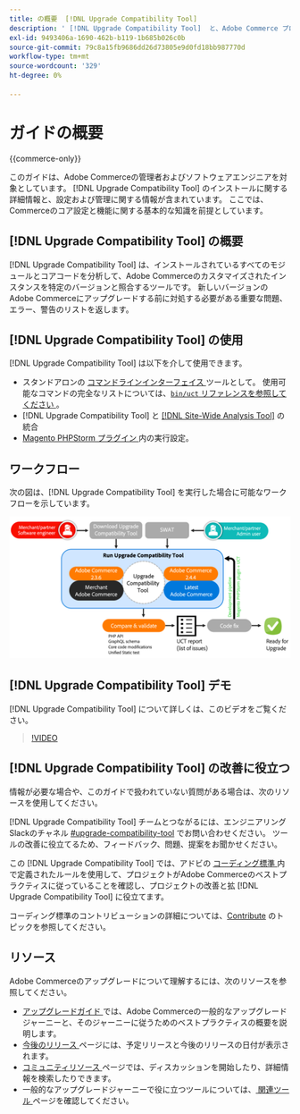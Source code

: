 ```yaml
---
title: の概要  [!DNL Upgrade Compatibility Tool]
description: ' [!DNL Upgrade Compatibility Tool]  と、Adobe Commerce プロジェクトに役立つ方法について説明します。'
exl-id: 9493406a-1690-462b-b119-1b685b026c0b
source-git-commit: 79c8a15fb9686dd26d73805e9d0fd18bb987770d
workflow-type: tm+mt
source-wordcount: '329'
ht-degree: 0%

---
```


# ガイドの概要

{{commerce-only}}

このガイドは、Adobe Commerceの管理者およびソフトウェアエンジニアを対象としています。 [!DNL Upgrade Compatibility Tool] のインストールに関する詳細情報と、設定および管理に関する情報が含まれています。 ここでは、Commerceのコア設定と機能に関する基本的な知識を前提としています。

## [!DNL Upgrade Compatibility Tool] の概要

[!DNL Upgrade Compatibility Tool] は、インストールされているすべてのモジュールとコアコードを分析して、Adobe Commerceのカスタマイズされたインスタンスを特定のバージョンと照合するツールです。 新しいバージョンのAdobe Commerceにアップグレードする前に対処する必要がある重要な問題、エラー、警告のリストを返します。

## [!DNL Upgrade Compatibility Tool] の使用

[!DNL Upgrade Compatibility Tool] は以下を介して使用できます。

- スタンドアロンの [ コマンドラインインターフェイス ](../upgrade-compatibility-tool/run.md) ツールとして。 使用可能なコマンドの完全なリストについては、[`bin/uct` リファレンスを参照してください ](../../tools/reference/uct.md)。
- [!DNL Upgrade Compatibility Tool] と [[!DNL Site-Wide Analysis Tool]](../upgrade-compatibility-tool/integrate-analysis-tool.md) の統合
- [Magento PHPStorm プラグイン ](../upgrade-compatibility-tool/run-configuration-phpstorm-plugin.md) 内の実行設定。

## ワークフロー

次の図は、[!DNL Upgrade Compatibility Tool] を実行した場合に可能なワークフローを示しています。

![[!DNL Upgrade Compatibility Tool] 図 ](../../assets/upgrade-guide/uct-diagram-v5.png)

## [!DNL Upgrade Compatibility Tool] デモ

[!DNL Upgrade Compatibility Tool] について詳しくは、このビデオをご覧ください。

>[!VIDEO](https://video.tv.adobe.com/v/344385?quality=12&captions=jpn)

## [!DNL Upgrade Compatibility Tool] の改善に役立つ

情報が必要な場合や、このガイドで扱われていない質問がある場合は、次のリソースを使用してください。

[!DNL Upgrade Compatibility Tool] チームとつながるには、エンジニアリング Slackのチャネル [#upgrade-compatibility-tool](https://magentocommeng.slack.com/archives/C019Y143U9F) でお問い合わせください。 ツールの改善に役立てるため、フィードバック、問題、提案をお聞かせください。

この [!DNL Upgrade Compatibility Tool] では、アドビの [ コーディング標準 ](https://developer.adobe.com/commerce/php/coding-standards/) 内で定義されたルールを使用して、プロジェクトがAdobe Commerceのベストプラクティスに従っていることを確認し、プロジェクトの改善と拡 [!DNL Upgrade Compatibility Tool] に役立てます。

コーディング標準のコントリビューションの詳細については、[Contribute](https://developer.adobe.com/commerce/php/coding-standards/contributing/) のトピックを参照してください。

## リソース

Adobe Commerceのアップグレードについて理解するには、次のリソースを参照してください。

- [ アップグレードガイド ](../overview.md) では、Adobe Commerceの一般的なアップグレードジャーニーと、そのジャーニーに従うためのベストプラクティスの概要を説明します。
- [ 今後のリリース ](https://experienceleague.adobe.com/ja/docs/commerce-operations/release/planning/schedule) ページには、予定リリースと今後のリリースの日付が表示されます。
- [ コミュニティリソース ](https://developer.adobe.com/commerce/contributor/community/) ページでは、ディスカッションを開始したり、詳細情報を検索したりできます。
- 一般的なアップグレードジャーニーで役に立つツールについては、[ 関連ツール ](../upgrade-compatibility-tool/related-tools.md) ページを確認してください。
